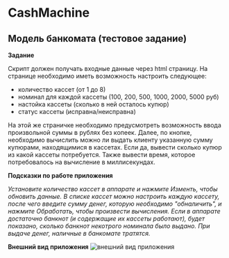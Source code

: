 # CashMachine
## Модель банкомата (тестовое задание)

**Задание**

Скрипт должен получать входные данные через html страницу. На странице необходимо иметь возможность настроить следующее: 
* количество кассет (от 1 до 8)
* номинал для каждой кассеты (100, 200, 500, 1000, 2000, 5000 руб)
* настойка кассеты (сколько в ней осталось купюр)
* статус кассеты (исправна/неисправна)
 
На этой же страничке необходимо предусмотреть возможность ввода произвольной суммы в рублях без копеек. 
Далее, по кнопке, необходимо вычислить можно ли выдать клиенту указанную сумму купюрами, находящимися в кассетах.
Если да, вывести сколько купюр из какой кассеты потребуется. Также вывести время, которое потребовалось на вычисление в миллисекундах. 


**Подсказки по работе приложения**

*Установите количество кассет в аппарате и нажмите Изменть, чтобы обновить данные. В списке кассет можно настроить каждую кассету, после чего введите сумму денег, которую необходимо "обналичить", и нажмите Обработать, чтобы произвести вычисления. Если в аппарате достаточно банкнот (и содержащие их кассеты работают), будет показано, сколько банкнот некотрого номинала было выдано. При выдаче денег, наличные в банкомате тратятся.*

**Внешний вид приложения**
![внешний вид приложения](http://url/to/img.png)
